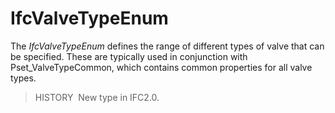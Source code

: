 # IfcValveTypeEnum

The _IfcValveTypeEnum_ defines the range of different types of valve that can be specified. These are typically used in conjunction with Pset_ValveTypeCommon, which contains common properties for all valve types.

> HISTORY&nbsp; New type in IFC2.0.
